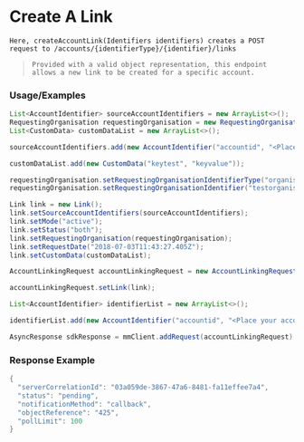 # Create A Link

`Here, createAccountLink(Identifiers identifiers) creates a POST request to /accounts/{identifierType}/{identifier}/links`

> `Provided with a valid object representation, this endpoint allows a new link to be created for a specific account.`

### Usage/Examples

```java
List<AccountIdentifier> sourceAccountIdentifiers = new ArrayList<>();
RequestingOrganisation requestingOrganisation = new RequestingOrganisation();
List<CustomData> customDataList = new ArrayList<>();

sourceAccountIdentifiers.add(new AccountIdentifier("accountid", "<Place your account id of debit party here>"));

customDataList.add(new CustomData("keytest", "keyvalue"));

requestingOrganisation.setRequestingOrganisationIdentifierType("organisationid");
requestingOrganisation.setRequestingOrganisationIdentifier("testorganisation");

Link link = new Link();
link.setSourceAccountIdentifiers(sourceAccountIdentifiers);
link.setMode("active");
link.setStatus("both");
link.setRequestingOrganisation(requestingOrganisation);
link.setRequestDate("2018-07-03T11:43:27.405Z");
link.setCustomData(customDataList);

AccountLinkingRequest accountLinkingRequest = new AccountLinkingRequest();

accountLinkingRequest.setLink(link);

List<AccountIdentifier> identifierList = new ArrayList<>();

identifierList.add(new AccountIdentifier("accountid", "<Place your account id of debit party here>"));

AsyncResponse sdkResponse = mmClient.addRequest(accountLinkingRequest).createAccountLink(new Identifiers(identifierList));
```

### Response Example

```java
{
  "serverCorrelationId": "03a059de-3867-47a6-8481-fa11effee7a4",
  "status": "pending",
  "notificationMethod": "callback",
  "objectReference": "425",
  "pollLimit": 100
}
```